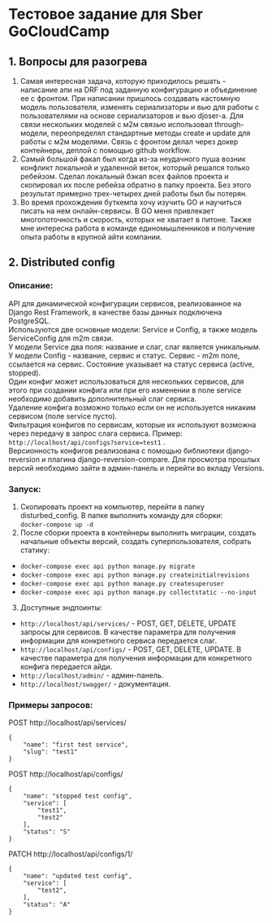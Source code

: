 # Тестовое задание для Sber GoCloudCamp

## 1. Вопросы для разогрева
1. Самая интересная задача, которую приходилось решать - написание апи на DRF под заданную конфигурацию и объединение ее с фронтом.
При написании пришлось создавать кастомную модель пользователя, изменять сериализаторы и вью для работы с пользователями на основе сериализаторов и вью djoser-а. Для связи нескольких моделей с м2м связью использовал through-модели, переопределял стандартные методы create и update для работы с м2м моделями.
Связь с фронтом делал через докер контейнеры, деплой с помощью github workflow. 
2. Самый большой факап был когда из-за неудачного пуша возник конфликт локальной и удаленной веток, который решался только ребейзом. Сделал локальный бэкап всех файлов проекта и скопировал их после ребейза обратно в папку проекта. Без этого результат примерно трех-четырех дней работы был бы потерян. 
3. Во время прохождения буткемпа хочу изучить GO и научиться писать на нем онлайн-сервисы. В GO меня привлекает многопоточность и скорость, которых не хватает в питоне. Также мне интересна работа в команде единомышленников и получение опыта работы в крупной айти компании. 

## 2. Distributed config
### Описание:
API для динамической конфигурации сервисов, реализованное на Django Rest Framework, в качестве базы данных подключена PostgreSQL.\
Используются две основные модели: Service и Config, а также модель ServiceConfig для m2m связи.\
У модели Service два поля: название и слаг, слаг является уникальным. У модели Config - название, сервис и статус. Сервис - m2m поле, ссылается на сервис. Состояние указывает на статус сервиса (active, stopped).\
Один конфиг может использоваться для нескольких сервисов, для этого при создании конфига или при его изменении в поле service необходимо добавить дополнительный слаг сервиса.\
Удаление конфига возможно только если он не используется никаким сервисом (поле service пусто).\
Фильтрация конфигов по сервисам, которые их используют возможна через передачу в запрос слага сервиса. Пример: ```http://localhost/api/configs?service=test1``` .\
Версионность конфигов реализована с помощью библиотеки django-reversion и плагина django-reversion-compare. Для просмотра прошлых версий необходимо зайти в админ-панель и перейти во вкладу Versions.

### Запуск:
1. Скопировать проект на компьютер, перейти в папку disturbed_config. В папке выполнить команду для сборки:\
```docker-compose up -d```
2. После сборки проекта в контейнеры выполнить миграции, создать начальные объекты версий, создать суперпользователя, собрать статику:
* ```docker-compose exec api python manage.py migrate```
* ```docker-compose exec api python manage.py createinitialrevisions```
* ```docker-compose exec api python manage.py createsuperuser```
* ```docker-compose exec api python manage.py collectstatic --no-input```
3. Доступные эндпоинты:
* ```http://localhost/api/services/``` - POST, GET, DELETE, UPDATE запросы для сервисов. В качестве параметра для получения информации для конкретного сервиса передается слаг.
* ```http://localhost/api/configs/``` - POST, GET, DELETE, UPDATE. В качестве параметра для получения информации для конкретного конфига передается айди.
* ```http://localhost/admin/``` - админ-панель.
* ```http://localhost/swagger/``` - документация.

### Примеры запросов:
POST http://localhost/api/services/
```
{
    "name": "first test service",
    "slug": "test1"
}
```
POST http://localhost/api/configs/
```
{
    "name": "stopped test config",
    "service": [
        "test1",
        "test2"
    ],
    "status": "S"
}
```
PATCH http://localhost/api/configs/1/
```
{
    "name": "updated test config",
    "service": [
        "test2",
    ],
    "status": "A"
}
```

